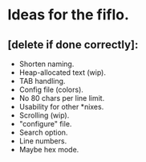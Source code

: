 # Ideas for the fiflo.
## [delete if done correctly]:
- Shorten naming.
- Heap-allocated text (wip).
- TAB handling.
- Config file (colors).
- No 80 chars per line limit.
- Usability for other *nixes.
- Scrolling (wip).
- "configure" file.
- Search option.
- Line numbers.
- Maybe hex mode.
